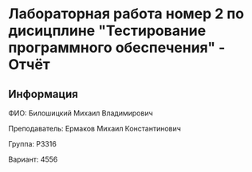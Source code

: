 # Лабораторная работа номер 2 по дисицплине "Тестирование программного обеспечения" - Отчёт

## Информация

ФИО: Билошицкий Михаил Владимирович

Преподаватель: Ермаков Михаил Константинович

Группа: P3316

Вариант: 4556
